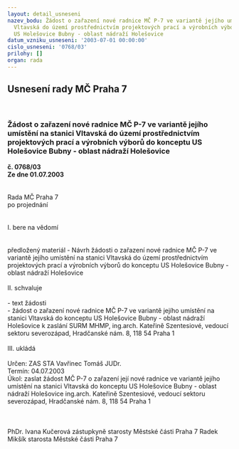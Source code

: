```yaml
---
layout: detail_usneseni
nazev_bodu: Žádost o zařazení nové radnice MČ P-7 ve variantě jejího umístění na stanici
  Vltavská do území prostřednictvím projektových prací a výrobních výborů do konceptu
  US Holešovice Bubny - oblast nádraží Holešovice
datum_vzniku_usneseni: '2003-07-01 00:00:00'
cislo_usneseni: '0768/03'
prilohy: []
organ: rada
---
```

<div id="ucUsn_pList" class="usn">
	<span><h2>Usnesení rady MČ Praha 7 </h2>
<br></span><div class="standBody">
<span><h3>Žádost o zařazení nové radnice MČ P-7 ve variantě jejího umístění na stanici Vltavská do území prostřednictvím projektových prací a výrobních výborů do konceptu US Holešovice Bubny - oblast nádraží Holešovice</h3></span><div class="center">
		<strong>č. 0768/03</strong><br>
	</div>
<div class="center">
		<strong>Ze dne 01.07.2003</strong><br><br>
	</div>
<br>Rada MČ Praha 7<br>po projednání<br><br><br>I.	bere na vědomí<br><br> <br>předložený materiál - Návrh žádosti o zařazení nové radnice MČ P-7 ve variantě jejího umístění na stanici Vltavská do území prostřednictvím projektových prací a výrobních výborů do konceptu US Holešovice Bubny - oblast nádraží Holešovice<br><br>II.	schvaluje <br><br>- text žádosti<br>- žádost o zařazení nové radnice MČ P-7 ve variantě jejího umístění na stanici Vltavská do konceptu US Holešovice Bubny - oblast nádraží Holešovice k zaslání SURM MHMP, ing.arch. Kateřině Szentesiové, vedoucí sektoru severozápad, Hradčanské nám. 8, 118 54 Praha 1<br><br>III.  ukládá <br><br>Určen:	ZAS STA Vavřinec Tomáš JUDr.<br>Termín: 04.07.2003<br>Úkol:	zaslat žádost MČ P-7 o zařazení její nové radnice ve variantě jejího umístění na stanici Vltavská do konceptu US Holešovice Bubny - oblast nádraží Holešovice ing.arch. Kateřině Szentesiové, vedoucí sektoru severozápad, Hradčanské nám. 8, 118 54 Praha 1 <br> <br> <br>	<br>PhDr. Ivana Kučerová zástupkyně starosty Městské části Praha 7	 Radek Mikšík starosta Městské části Praha 7<br>	<br><br>
</div>
</div>